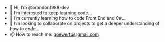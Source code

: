 - 👋 Hi, I’m @brandon1988-dev
- 👀 I’m interested to keep learning code...
- 🌱 I’m currently learning how to code Front End and C#...
- 💞️ I’m looking to collaborate on projects to get a deeper understanding of how to code...
- 📫 How to reach me: <goewertb@gmail.com>

<!---
brandon1988-dev/brandon1988-dev is a ✨ special ✨ repository because its `README.md` (this file) appears on your GitHub profile.
You can click the Preview link to take a look at your changes.
--->

